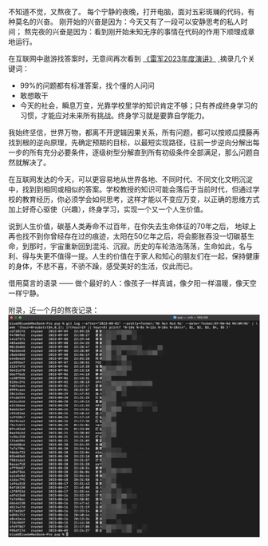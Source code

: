不知道不觉，又熬夜了。
每个宁静的夜晚，打开电脑，面对五彩斑斓的代码，有种莫名的兴奋。
刚开始的兴奋是因为：今天又有了一段可以安静思考的私人时间；
熬完夜的兴奋是因为：看到刚开始未知无序的事情在代码的作用下顺理成章地运行。

在互联网中遨游找答案时，无意间再次看到  [《雷军2023年度演讲》](https://finance.sina.cn/china/gncj/2023-08-15/detail-imzhfpkm5540368.d.html) ,摘录几个关键词：
- 99%的问题都有标准答案，找个懂的人问问
- 敢想敢干
- 今天的社会，瞬息万变，光靠学校里学的知识肯定不够；只有养成终身学习的习惯，才能应对未来所有挑战。终身学习就是要靠自学能力。


我始终坚信，世界万物，都离不开逻辑因果关系，所有问题，都可以按顺瓜摸藤再找到根的逆向原理，先确定预期的目标，以最短实现路径，往前一步逆向分解出每一步的所有充分必要条件，逐级树型分解直到所有初级条件全部满足，那么问题自然就解决了。

在互联网发达的今天，可以更容易地从世界各地、不同时代、不同文化文明沉淀中，找到到相同或相似的答案。学校教授的知识可能会落后于当前时代，但通过学校的教育经历，你必须学会如何思考，这样才能以不变应万变，以正确的思维方式加上好奇心驱使（兴趣），终身学习，实现一个又一个人生价值。

说到人生价值，碳基人类寿命不过百年，在你失去生命体征的70年之后， 地球上再也找不到你曾经存在过的痕迹，太阳在50亿年之后，将会膨胀吞没一切碳基生命，到那时，宇宙重新回到混沌、沉寂。历史的车轮浩浩荡荡，生命如此，名与利、得与失更不值得一提。人生的价值在于家人和知心的朋友们在一起，保持健康的身体，不悲不喜，不骄不躁，感受美好的生活，仅此而已。

借用莫言的语录 —— 做个最好的人：像孩子一样真诚，像夕阳一样温暖，像天空一样宁静。

附录，近一个月的熬夜记录：
![](assets/IMG_2023-09-11_10-19-51.jpg)
